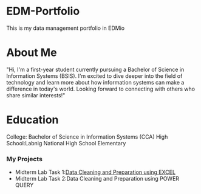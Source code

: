 # EDM-Portfolio
This is my data management portfolio in EDMio
# About Me
"Hi, I'm a first-year student currently pursuing a Bachelor of Science in Information Systems (BSIS). I'm excited to dive deeper into the field of technology and learn more about how information systems can make a difference in today's world. Looking forward to connecting with others who share similar interests!"
# Education
College: Bachelor of Science in Information Systems (CCA)
High School:Labnig National High School
Elementary
### My Projects
- Midterm Lab Task 1:[Data Cleaning and Preparation using EXCEL](Midterm%20Task%201/task%201.md)
- Midterm Lab Task 2:Data Cleaning and Preparation using POWER QUERY
